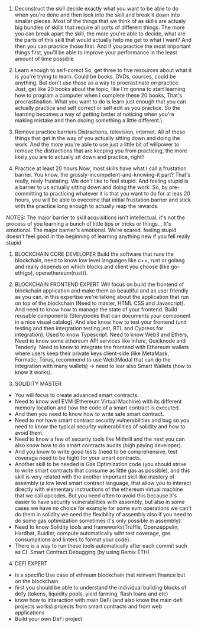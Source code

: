 1. Deconstruct the skill
decide exactly what you want to be able to do when you're done and then look into the skill and break it down into smaller pieces. Most of the things that we think of as skills are actualy big bundles of skills that require all sorts of different things. The more you can break apart the skill, the more you're able to decide, what are the parts of this skill that would actually help me get to what I want? And then you can practice those first. And if you practice the most important things first, you'll be able to improve your performance in the least amount of time possible

2. Learn enough to self-corect
So, get three to five resources about what it is you're trying to learn. Could be books, DVDs, courses, could be anything. But don't use those as a way to procrastinate on practice. Just, get like 20 books about the topic, like I'm gonna to start learning how to program a computer when I complete these 20 books, That's procrastination. What you want to do is learn just enough that you can actually practice and self correct or self edit as you practice. So the learning becomes a way of getting better at noticing when you're making mistake and then dsoing something a little different.\

3. Remove practice barriers
Distractions, television, internet. All of these things that get in the way of you actually sitting down and doing the work. And the more you're able to use just a little bit of willpower to remove the distractions that are keeping you from practicing, the more likely you are to actually sit down and practice, right?

4. Practice at least 20 hours
Now, most skills have what I call a frustation barrier. You know, the grossly-incompetent-and-knowing-it part? That's really, realy frustating. We don't like to feel stupid. And feeling stupid is a barrier to us actually sitting down and doing the work. So, by pre-committing to practicing whatever it is that you want to do for at leas 20 hours, you will be able to ovecome that initial frustation barrier and stick with the practice long enough to actually reap the rewards.

NOTES: The major barrier to skill acquisitions isn't intellectual, it's not the process of you learning a bunch of little tips or tricks or things.., It's emotional. The major barrier's emotional. We're scared. feeling stupid doesn't feel good in the beginning of learning anything new if you fell really stupid

1. BLOCKCHAIN CORE DEVELOPER
Build the software that runs the blockchain, need to know low level languages like c++, rust or golang and really depends on which blocks and client you choose (like go-eth(go), openethereum(rust)).

2. BLOCKCHAIN FRONTEND EXPERT
Will focus on build the frontend of blockchain application and make them as beautiful and as user friendly as you can, in this expertise we're talking about the application that run on top of the blockchain (Need to master, HTML CSS and Javascript). And need to know how to manage the state of your frontend. Build reusable components (Storybooks that can documents your component in a nice visual catalog). And also know how to test your frontend (unit testing and then integration testing jest, RTL and Cypress for integration). Used to know Typescript. Need to know Web3 and Ethers, Need to know some ethereum API services like Infure, Quicknode and Tenderly. Need to know to integrate the frontend with Ethereum wallets where users keep their private keys client-side (like MetaMask, Formatic, Torus, recommend to use Web3Modal that can do the integration with many wallets) -> need to lear also Smart Wallets (how to know it works).

3. SOLIDITY MASTER
- You will focus to create advanced smart contracts. 
- Need to know well EVM (Ethereum Virtual Machine) with its different memory location and how the code of a smart contract is executed. 
- And then you need to know how to write safe smart contract. 
- Need to not have smart contract security vulnerabilities and bug so you need to know the typical security vulnerabilities of solidity and how to avoid them. 
- Need to know a few of security tools like Mithrill and the next you can also know how to do smart contracts audits (high paying developer). 
- And you know to write good tests (need to be comprehensive, test coverage need to be high) for your smart contracts. 
- Another skill to be needed is Gas Optimization code (you should strive to write smart contracts that consume as little gas as possible), and this skill is very related with the another important skill like mastery of assembly (a low level smart contract language, that allow you to interact directly with elementary instructions of the ethereum virtual machine that we call opcodes. But you need often to avoid this because it's easier to have security vulnerabilities with assembly, but also in some cases we have no choice for example for some evm operations we can't do them in solidity we need the flexibility of assembly also if you need to do some gas optimization sometimes it's only possible in assembly). 
- Need to know Solidity tools and frameworks(Truffle, Openzeppelin, Hardhat, Buidler, compute automatically wiht test coverage, gas consumpitions and linters to format your code). 
- There is a way to run these tools automatically after each commit such as CI. Smart Contract Debugging (by using Remix ETH)

4. DEFI EXPERT
- is a specific Use case of ethreum blockchain that reinvent finance but on the blockchain
- first you should be able to understand the individual building blocks of defy (tokens, liquidity pools, yield farming, flash loans and etc)
- know how to interaction with main DeFi (and also know the main defi projects works) projects from smart contracts and from web applications
- Build your own DeFi project
